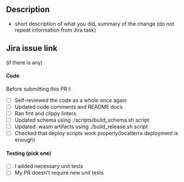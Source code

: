 ## Description
- short description of what you did, summary of the change (do not repeat information from Jira task)

## Jira issue link
(if there is any)

#### Code
Before submitting this PR I:
- [ ] Self-reviewed the code as a whole once again
- [ ] Updated code comments and README docs
- [ ] Ran fmt and clippy linters
- [ ] Updated schema using ./scripts/build_schema.sh script
- [ ] Updated .wasm artifacts using ./build_release.sh script
- [ ] Checked that deploy scripts work properly(localterra deployment is enough)

#### Testing (pick one)
- [ ] I added necessary unit tests
- [ ] My PR doesn't require new unit tests
